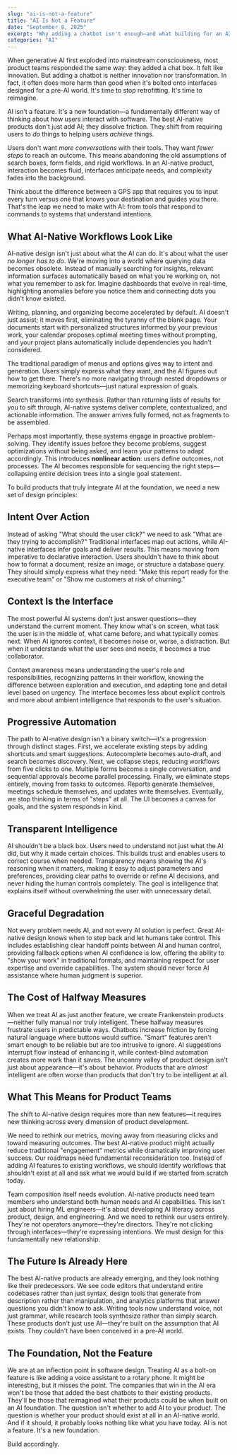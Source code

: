 ```yaml
---
slug: "ai-is-not-a-feature"
title: "AI Is Not a Feature"
date: "September 8, 2025"
excerpt: "Why adding a chatbot isn't enough—and what building for an AI-native future really means."
categories: "AI"
---
```


When generative AI first exploded into mainstream consciousness, most product teams responded the same way: they added a chat box. It felt like innovation. But adding a chatbot is neither innovation nor transformation. In fact, it often does more harm than good when it's bolted onto interfaces designed for a pre-AI world. It's time to stop retrofitting. It's time to reimagine.

AI isn't a feature. It's a new foundation—a fundamentally different way of thinking about how users interact with software. The best AI-native products don't just add AI; they dissolve friction. They shift from requiring users to *do* things to helping users *achieve* things.

Users don't want *more conversations* with their tools. They want *fewer steps* to reach an outcome. This means abandoning the old assumptions of search boxes, form fields, and rigid workflows. In an AI-native product, interaction becomes fluid, interfaces anticipate needs, and complexity fades into the background.

Think about the difference between a GPS app that requires you to input every turn versus one that knows your destination and guides you there. That's the leap we need to make with AI: from tools that respond to commands to systems that understand intentions.

## What AI-Native Workflows Look Like

AI-native design isn't just about what the AI can do. It's about what the user *no longer has to do*. We're moving into a world where querying data becomes obsolete. Instead of manually searching for insights, relevant information surfaces automatically based on what you're working on, not what you remember to ask for. Imagine dashboards that evolve in real-time, highlighting anomalies before you notice them and connecting dots you didn't know existed.

Writing, planning, and organizing become accelerated by default. AI doesn't just assist; it moves first, eliminating the tyranny of the blank page. Your documents start with personalized structures informed by your previous work, your calendar proposes optimal meeting times without prompting, and your project plans automatically include dependencies you hadn't considered.

The traditional paradigm of menus and options gives way to intent and generation. Users simply express what they want, and the AI figures out how to get there. There's no more navigating through nested dropdowns or memorizing keyboard shortcuts—just natural expression of goals.

Search transforms into synthesis. Rather than returning lists of results for you to sift through, AI-native systems deliver complete, contextualized, and actionable information. The answer arrives fully formed, not as fragments to be assembled.

Perhaps most importantly, these systems engage in proactive problem-solving. They identify issues before they become problems, suggest optimizations without being asked, and learn your patterns to adapt accordingly. This introduces **nonlinear action**: users define outcomes, not processes. The AI becomes responsible for sequencing the right steps—collapsing entire decision trees into a single goal statement.

To build products that truly integrate AI at the foundation, we need a new set of design principles:

## Intent Over Action

Instead of asking "What should the user click?" we need to ask "What are they trying to accomplish?" Traditional interfaces map out actions, while AI-native interfaces infer goals and deliver results. This means moving from imperative to declarative interaction. Users shouldn't have to think about how to format a document, resize an image, or structure a database query. They should simply express what they need: "Make this report ready for the executive team" or "Show me customers at risk of churning."

## Context Is the Interface

The most powerful AI systems don't just answer questions—they understand the current moment. They know what's on screen, what task the user is in the middle of, what came before, and what typically comes next. When AI ignores context, it becomes noise or, worse, a distraction. But when it understands what the user sees and needs, it becomes a true collaborator.

Context awareness means understanding the user's role and responsibilities, recognizing patterns in their workflow, knowing the difference between exploration and execution, and adapting tone and detail level based on urgency. The interface becomes less about explicit controls and more about ambient intelligence that responds to the user's situation.

## Progressive Automation

The path to AI-native design isn't a binary switch—it's a progression through distinct stages. First, we accelerate existing steps by adding shortcuts and smart suggestions. Autocomplete becomes auto-draft, and search becomes discovery. Next, we collapse steps, reducing workflows from five clicks to one. Multiple forms become a single conversation, and sequential approvals become parallel processing. Finally, we eliminate steps entirely, moving from tasks to outcomes. Reports generate themselves, meetings schedule themselves, and updates write themselves. Eventually, we stop thinking in terms of "steps" at all. The UI becomes a canvas for goals, and the system responds in kind.

## Transparent Intelligence

AI shouldn't be a black box. Users need to understand not just what the AI did, but why it made certain choices. This builds trust and enables users to correct course when needed. Transparency means showing the AI's reasoning when it matters, making it easy to adjust parameters and preferences, providing clear paths to override or refine AI decisions, and never hiding the human controls completely. The goal is intelligence that explains itself without overwhelming the user with unnecessary detail.

## Graceful Degradation

Not every problem needs AI, and not every AI solution is perfect. Great AI-native design knows when to step back and let humans take control. This includes establishing clear handoff points between AI and human control, providing fallback options when AI confidence is low, offering the ability to "show your work" in traditional formats, and maintaining respect for user expertise and override capabilities. The system should never force AI assistance where human judgment is superior.

## The Cost of Halfway Measures

When we treat AI as just another feature, we create Frankenstein products—neither fully manual nor truly intelligent. These halfway measures frustrate users in predictable ways. Chatbots increase friction by forcing natural language where buttons would suffice. "Smart" features aren't smart enough to be reliable but are too intrusive to ignore. AI suggestions interrupt flow instead of enhancing it, while context-blind automation creates more work than it saves. The uncanny valley of product design isn't just about appearance—it's about behavior. Products that are *almost* intelligent are often worse than products that don't try to be intelligent at all.

## What This Means for Product Teams

The shift to AI-native design requires more than new features—it requires new thinking across every dimension of product development.

We need to rethink our metrics, moving away from measuring clicks and toward measuring outcomes. The best AI-native product might actually reduce traditional "engagement" metrics while dramatically improving user success. Our roadmaps need fundamental reconsideration too. Instead of adding AI features to existing workflows, we should identify workflows that shouldn't exist at all and ask what we would build if we started from scratch today.

Team composition itself needs evolution. AI-native products need team members who understand both human needs and AI capabilities. This isn't just about hiring ML engineers—it's about developing AI literacy across product, design, and engineering. And we need to rethink our users entirely. They're not operators anymore—they're directors. They're not clicking through interfaces—they're expressing intentions. We must design for this fundamentally new relationship.

## The Future Is Already Here

The best AI-native products are already emerging, and they look nothing like their predecessors. We see code editors that understand entire codebases rather than just syntax, design tools that generate from description rather than manipulation, and analytics platforms that answer questions you didn't know to ask. Writing tools now understand voice, not just grammar, while research tools synthesize rather than simply search. These products don't just use AI—they're built on the assumption that AI exists. They couldn't have been conceived in a pre-AI world.

## The Foundation, Not the Feature

We are at an inflection point in software design. Treating AI as a bolt-on feature is like adding a voice assistant to a rotary phone. It might be interesting, but it misses the point. The companies that win in the AI era won't be those that added the best chatbots to their existing products. They'll be those that reimagined what their products could be when built on an AI foundation. The question isn't whether to add AI to your product. The question is whether your product should exist at all in an AI-native world. And if it should, it probably looks nothing like what you have today. AI is not a feature. It's a new foundation.

Build accordingly.